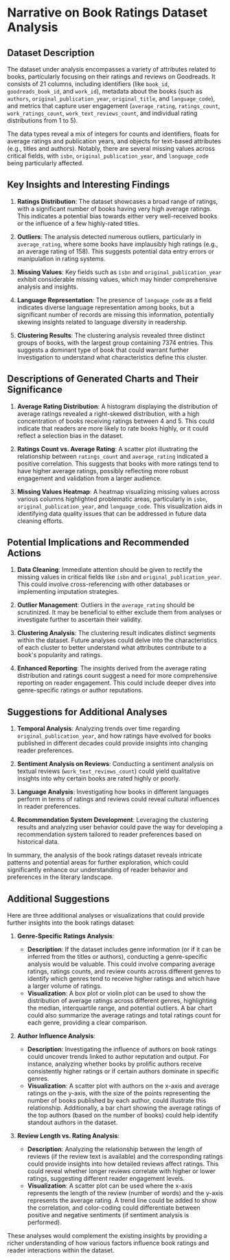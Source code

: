 # Narrative on Book Ratings Dataset Analysis

## Dataset Description

The dataset under analysis encompasses a variety of attributes related to books, particularly focusing on their ratings and reviews on Goodreads. It consists of 21 columns, including identifiers (like `book_id`, `goodreads_book_id`, and `work_id`), metadata about the books (such as `authors`, `original_publication_year`, `original_title`, and `language_code`), and metrics that capture user engagement (`average_rating`, `ratings_count`, `work_ratings_count`, `work_text_reviews_count`, and individual rating distributions from 1 to 5).

The data types reveal a mix of integers for counts and identifiers, floats for average ratings and publication years, and objects for text-based attributes (e.g., titles and authors). Notably, there are several missing values across critical fields, with `isbn`, `original_publication_year`, and `language_code` being particularly affected.

## Key Insights and Interesting Findings

1. **Ratings Distribution**: The dataset showcases a broad range of ratings, with a significant number of books having very high average ratings. This indicates a potential bias towards either very well-received books or the influence of a few highly-rated titles.
  
2. **Outliers**: The analysis detected numerous outliers, particularly in `average_rating`, where some books have implausibly high ratings (e.g., an average rating of 158). This suggests potential data entry errors or manipulation in rating systems.

3. **Missing Values**: Key fields such as `isbn` and `original_publication_year` exhibit considerable missing values, which may hinder comprehensive analysis and insights. 

4. **Language Representation**: The presence of `language_code` as a field indicates diverse language representation among books, but a significant number of records are missing this information, potentially skewing insights related to language diversity in readership.

5. **Clustering Results**: The clustering analysis revealed three distinct groups of books, with the largest group containing 7374 entries. This suggests a dominant type of book that could warrant further investigation to understand what characteristics define this cluster.

## Descriptions of Generated Charts and Their Significance

1. **Average Rating Distribution**: A histogram displaying the distribution of average ratings revealed a right-skewed distribution, with a high concentration of books receiving ratings between 4 and 5. This could indicate that readers are more likely to rate books highly, or it could reflect a selection bias in the dataset.

2. **Ratings Count vs. Average Rating**: A scatter plot illustrating the relationship between `ratings_count` and `average_rating` indicated a positive correlation. This suggests that books with more ratings tend to have higher average ratings, possibly reflecting more robust engagement and validation from a larger audience.

3. **Missing Values Heatmap**: A heatmap visualizing missing values across various columns highlighted problematic areas, particularly in `isbn`, `original_publication_year`, and `language_code`. This visualization aids in identifying data quality issues that can be addressed in future data cleaning efforts.

## Potential Implications and Recommended Actions

1. **Data Cleaning**: Immediate attention should be given to rectify the missing values in critical fields like `isbn` and `original_publication_year`. This could involve cross-referencing with other databases or implementing imputation strategies.

2. **Outlier Management**: Outliers in the `average_rating` should be scrutinized. It may be beneficial to either exclude them from analyses or investigate further to ascertain their validity. 

3. **Clustering Analysis**: The clustering result indicates distinct segments within the dataset. Future analyses could delve into the characteristics of each cluster to better understand what attributes contribute to a book's popularity and ratings.

4. **Enhanced Reporting**: The insights derived from the average rating distribution and ratings count suggest a need for more comprehensive reporting on reader engagement. This could include deeper dives into genre-specific ratings or author reputations.

## Suggestions for Additional Analyses 

1. **Temporal Analysis**: Analyzing trends over time regarding `original_publication_year`, and how ratings have evolved for books published in different decades could provide insights into changing reader preferences.

2. **Sentiment Analysis on Reviews**: Conducting a sentiment analysis on textual reviews (`work_text_reviews_count`) could yield qualitative insights into why certain books are rated highly or poorly.

3. **Language Analysis**: Investigating how books in different languages perform in terms of ratings and reviews could reveal cultural influences in reader preferences.

4. **Recommendation System Development**: Leveraging the clustering results and analyzing user behavior could pave the way for developing a recommendation system tailored to reader preferences based on historical data.

In summary, the analysis of the book ratings dataset reveals intricate patterns and potential areas for further exploration, which could significantly enhance our understanding of reader behavior and preferences in the literary landscape.

## Additional Suggestions
Here are three additional analyses or visualizations that could provide further insights into the book ratings dataset:

1. **Genre-Specific Ratings Analysis**: 
   - **Description**: If the dataset includes genre information (or if it can be inferred from the titles or authors), conducting a genre-specific analysis would be valuable. This could involve comparing average ratings, ratings counts, and review counts across different genres to identify which genres tend to receive higher ratings and which have a larger volume of ratings.
   - **Visualization**: A box plot or violin plot can be used to show the distribution of average ratings across different genres, highlighting the median, interquartile range, and potential outliers. A bar chart could also summarize the average ratings and total ratings count for each genre, providing a clear comparison.

2. **Author Influence Analysis**:
   - **Description**: Investigating the influence of authors on book ratings could uncover trends linked to author reputation and output. For instance, analyzing whether books by prolific authors receive consistently higher ratings or if certain authors dominate in specific genres. 
   - **Visualization**: A scatter plot with authors on the x-axis and average ratings on the y-axis, with the size of the points representing the number of books published by each author, could illustrate this relationship. Additionally, a bar chart showing the average ratings of the top authors (based on the number of books) could help identify standout authors in the dataset.

3. **Review Length vs. Rating Analysis**:
   - **Description**: Analyzing the relationship between the length of reviews (if the review text is available) and the corresponding ratings could provide insights into how detailed reviews affect ratings. This could reveal whether longer reviews correlate with higher or lower ratings, suggesting different reader engagement levels.
   - **Visualization**: A scatter plot can be used where the x-axis represents the length of the review (number of words) and the y-axis represents the average rating. A trend line could be added to show the correlation, and color-coding could differentiate between positive and negative sentiments (if sentiment analysis is performed). 

These analyses would complement the existing insights by providing a richer understanding of how various factors influence book ratings and reader interactions within the dataset.